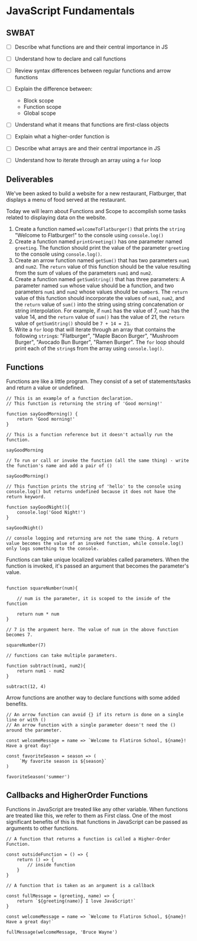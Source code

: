 # JavaScript Fundamentals
## SWBAT
- [ ] Describe what functions are and their central importance in JS
- [ ] Understand how to declare and call functions
- [ ] Review syntax differences between regular functions and arrow functions
- [ ] Explain the difference between:
    - Block scope
    - Function scope
    - Global scope
- [ ] Understand what it means that functions are first-class objects
- [ ] Explain what a higher-order function is
- [ ] Describe what arrays are and their central importance in JS
- [ ] Understand how to iterate through an array using a `for` loop


## Deliverables

We've been asked to build a website for a new restaurant, Flatburger, that displays a menu of food served at the restaurant.

Today we will learn about Functions and Scope to accomplish some tasks related to displaying data on the website.

1. Create a function named `welcomeToFlatburger()` that prints the `string` "Welcome to Flatburger!" to the console using `console.log()`
2. Create a function named `printGreeting()` has one parameter named `greeting`. The function should print the value of the parameter `greeting` to the console using `console.log()`.
3. Create an arrow function named `getSum()` that has two parameters `num1` and `num2`. The `return` value of this function should be the value resulting from the sum of values of the parameters `num1` and `num2`.
4. Create a function named `getSumString()` that has three parameters: A parameter named `sum` whose value should be a function, and two parameters `num1` and `num2` whose values should be `number`s. The `return` value of this function should incorporate the values of `num1`, `num2`, and the `return` value of `sum()` into the string using string concatenation or string interpolation. For example, if `num1` has the value of 7, `num2` has the value 14, and the `return` value of `sum()` has the value of 21, the `return` value of `getSumString()` should be `7 + 14 = 21`.
5. Write a `for` loop that will iterate through an array that contains the following `string`s: "Flatburger", "Maple Bacon Burger", "Mushroom Burger", "Avocado Bun Burger", "Ramen Burger". The `for` loop should print each of the `string`s from the array using `console.log()`.


## Functions
Functions are like a little program. They consist of a set of statements/tasks and return a value or undefined. 

```
// This is an example of a function declaration.
// This function is returning the string of 'Good morning!'

function sayGoodMorning() {
    return 'Good morning!'
}

// This is a function reference but it doesn't actually run the function. 

sayGoodMorning

// To run or call or invoke the function (all the same thing) - write the function's name and add a pair of ()

sayGoodMorning()

// This function prints the string of 'hello' to the console using console.log() but returns undefined because it does not have the return keyword.

function sayGoodNight(){
    console.log('Good Night!')
}

sayGoodNight()

// console logging and returning are not the same thing. A return value becomes the value of an invoked function, while console.log() only logs something to the console.

```

Functions can take unique localized variables called parameters. When the function is invoked, it's passed an argument that becomes the parameter's value.

```

function squareNumber(num){
    
    // num is the parameter, it is scoped to the inside of the function

    return num * num
}

// 7 is the argument here. The value of num in the above function becomes 7.

squareNumber(7)

// functions can take multiple parameters.

function subtract(num1, num2){
    return num1 - num2
}

subtract(12, 4)

```

Arrow functions are another way to declare functions with some added benefits.

```
// An arrow function can avoid {} if its return is done on a single line or with ()
// An arrow function with a single parameter doesn't need the () around the parameter.

const welcomeMessage = name => `Welcome to Flatiron School, ${name}! Have a great day!`

const favoriteSeason = season => (
     `My favorite season is ${season}`
)

favoriteSeason('summer')

```


## Callbacks and HigherOrder Functions 

Functions in JavaScript are treated like any other variable. When functions are treated like this, we refer to them as First class. One of the most significant benefits of this is that functions in JavaScript can be passed as arguments to other functions.

```
// A function that returns a function is called a Higher-Order Function.

const outsideFunction = () => {
    return () => {
        // inside function
    }
}

// A function that is taken as an argument is a callback 

const fullMessage = (greeting, name) => {
    return `${greeting(name)} I love JavaScript!`
}

const welcomeMessage = name => `Welcome to Flatiron School, ${name}! Have a great day!`

fullMessage(welcomeMessage, 'Bruce Wayne')

```